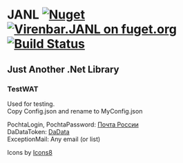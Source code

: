 # JANL [![Nuget](https://img.shields.io/nuget/v/Virenbar.JANL)](https://www.nuget.org/packages/Virenbar.JANL/) [![Virenbar.JANL on fuget.org](https://www.fuget.org/packages/Virenbar.JANL/badge.svg)](https://www.fuget.org/packages/Virenbar.JANL) [![Build Status](https://dev.azure.com/Virenbar/JANL/_apis/build/status/Virenbar.JANL?branchName=master)](https://dev.azure.com/Virenbar/JANL/_build/latest?definitionId=4&branchName=master)
## Just Another .Net Library
  
### TestWAT
  Used for testing.  
  Copy Config.json and rename to MyConfig.json
   
  PochtaLogin,  PochtaPassword: [Почта России](https://tracking.pochta.ru/)  
  DaDataToken: [DaData](https://dadata.ru/)  
  ExceptionMail: Any email (or list)  
   
  Icons by [Icons8](https://icons8.com)  
